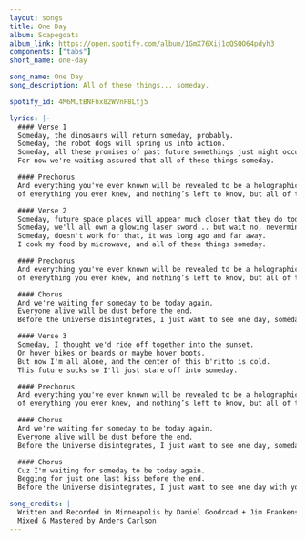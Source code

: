 ```yaml
---
layout: songs
title: One Day
album: Scapegoats
album_link: https://open.spotify.com/album/1GmX76Xij1oQSQO64pdyh3
components: ["tabs"]
short_name: one-day

song_name: One Day
song_description: All of these things... someday.

spotify_id: 4M6MLtBNFhx82WVnP8Ltj5

lyrics: |-
  #### Verse 1
  Someday, the dinosaurs will return someday, probably.
  Someday, the robot dogs will spring us into action.
  Someday, all these promises of past future somethings just might occur.
  For now we're waiting assured that all of these things someday.

  #### Prechorus
  And everything you've ever known will be revealed to be a holographic simulation
  of everything you ever knew, and nothing’s left to know, but all of these things, someday.

  #### Verse 2
  Someday, future space places will appear much closer that they do today.
  Someday, we'll all own a glowing laser sword... but wait no, nevermind.
  Someday, doesn't work for that, it was long ago and far away.
  I cook my food by microwave, and all of these things someday.

  #### Prechorus
  And everything you've ever known will be revealed to be a holographic simulation
  of everything you ever knew, and nothing’s left to know, but all of these things, someday.

  #### Chorus
  And we're waiting for someday to be today again.
  Everyone alive will be dust before the end.
  Before the Universe disintegrates, I just want to see one day, someday.

  #### Verse 3
  Someday, I thought we'd ride off together into the sunset.
  On hover bikes or boards or maybe hover boots.
  But now I'm all alone, and the center of this b'ritto is cold.
  This future sucks so I'll just stare off into someday.

  #### Prechorus
  And everything you've ever known will be revealed to be a holographic stimulation
  of everything you ever knew, and nothing’s left to know, but all of these things someday.

  #### Chorus
  And we're waiting for someday to be today again.
  Everyone alive will be dust before the end.
  Before the Universe disintegrates, I just want to see one day, someday.

  #### Chorus
  Cuz I'm waiting for someday to be today again.
  Begging for just one last kiss before the end.
  Before the Universe disintegrates, I just want to see one day with you, someday.

song_credits: |-
  Written and Recorded in Minneapolis by Daniel Goodroad + Jim Frankenstein
  Mixed & Mastered by Anders Carlson
---
```


